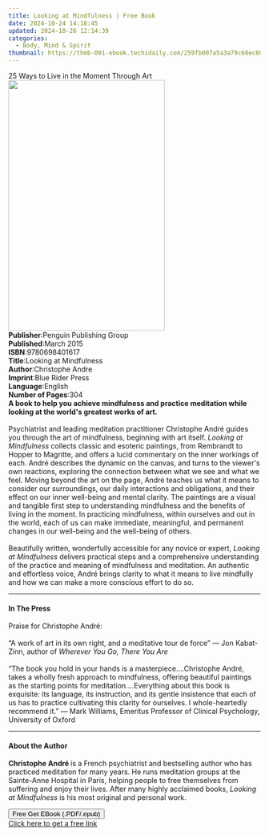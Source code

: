 ```yaml
---
title: Looking at Mindfulness | Free Book
date: 2024-10-24 14:18:45
updated: 2024-10-26 12:14:39
categories:
  - Body, Mind & Spirit
thumbnail: https://thmb-001-ebook.techidaily.com/259fb007a5a3a79c68ec60c657d499b7894e9e0d58868b58a8736ce8f0e579d6.jpg
---
```

<main id="book-container">
  <div class="flex flex-col">
    <div class="book-brief flex-1 py-6 px-4 sm:p-6 md:py-10 md:px-8">
      <!-- brief-->
      <div class="book-brief-main">
        25 Ways to Live in the Moment Through Art
      </div>
    </div>
    <div
      class="book-meta-info flex-1 grid gap-4 col-start-1 col-end-3 row-start-1 sm:mb-6 sm:grid-cols-4 lg:gap-6 lg:col-start-2 lg:row-end-6 lg:row-span-6 lg:mb-0"
    >
      <div
        class="book-meta-info-left place-content-center mt-4 p-4 text-sm leading-6 col-start-2 col-span-2 dark:text-slate-400"
      >
        <img
          class="w-full h-500 object-cover rounded-lg sm:h-255 sm:col-span-2 lg:col-span-full"
          src="https://img-001-ebook.techidaily.com/6627b939a434727d8b3eca46abd439676cbd7e5fecaf0ba241043e8dc156f9b7.jpg"
          alt=""
          width="312"
          height="500"
        />
      </div>
      <div
        class="book-meta-info-right mt-2 col-start-1 row-start-2 col-span-3 self-center"
      >
        <!-- meta data  -->
        <div class="flex flex-col px-4 md:px-8">
          <div class="flex-1">
            <strong>Publisher</strong>:<span class="px-2"
              >Penguin Publishing Group</span
            >
          </div>
          <div class="flex-1">
            <strong>Published</strong>:<span class="px-2">March 2015</span>
          </div>
          <div class="flex-1">
            <strong>ISBN</strong>:<span class="px-2">9780698401617</span>
          </div>
          <div class="flex-1">
            <strong>Title</strong>:<span class="px-2"
              >Looking at Mindfulness</span
            >
          </div>
          <div class="flex-1">
            <strong>Author</strong>:<span class="px-2">Christophe Andre</span>
          </div>
          <div class="flex-1">
            <strong>Imprint</strong>:<span class="px-2">Blue Rider Press</span>
          </div>
          <div class="flex-1">
            <strong>Language</strong>:<span class="px-2">English</span>
          </div>
          <div class="flex-1">
            <strong>Number of Pages</strong>:<span class="px-2">304</span>
          </div>
        </div>
      </div>
    </div>
    <div class="book-description flex-1 py-6 px-4 sm:p-6 md:py-10 md:px-8">
      <div class="book-description-main">
        <div accordion-content="" id="description">
          <b
            >A book to help you achieve mindfulness and practice meditation
            while looking at the world's greatest works of art.</b
          ><br /><br />Psychiatrist and leading meditation practitioner
          Christophe André guides you through the art of mindfulness, beginning
          with art itself. <i>Looking at Mindfulness </i>collects&nbsp;classic
          and esoteric paintings, from Rembrandt to Hopper to Magritte, and
          offers a lucid commentary on the inner workings of
          each.&nbsp;André&nbsp;describes the dynamic on the canvas, and turns
          to the viewer's own reactions, exploring the connection between what
          we see and what we feel. Moving beyond the art on the page, André
          teaches us what it means to consider our surroundings, our daily
          interactions and obligations, and their effect on our inner well-being
          and mental clarity. The paintings are a visual and tangible first step
          to understanding mindfulness and the benefits of living in the moment.
          In practicing mindfulness, within ourselves and out in the world, each
          of us can make immediate, meaningful, and permanent changes in our
          well-being and the well-being of others.<br /><br />Beautifully
          written, wonderfully accessible for any novice or expert,
          <i>Looking at Mindfulness</i> delivers practical steps and a
          comprehensive understanding of the practice and meaning of mindfulness
          and meditation. An authentic and effortless voice, André brings
          clarity to what it means to live mindfully and how we can make a more
          conscious effort to do so.
        </div>
        <div class="accordion-fader"></div>
      </div>
    </div>
    <div class="book-excerpts flex-1 py-6 px-4 sm:p-6 md:py-10 md:px-8">
      <!-- excerpts-->
      <div class="book-excerpts-main">
        <hr />
        <h4 class="placeholder placeholder-heading">
          <span>In The Press</span>
        </h4>
        <p>
          Praise for Christophe André:<br /><br />“A work of art in its own
          right, and a meditative tour de force” — Jon Kabat-Zinn, author of
          <i>Wherever You Go, There You Are</i><br /><br />“The book you hold in
          your hands is a masterpiece.…Christophe André, takes a wholly fresh
          approach to mindfulness, offering beautiful paintings as the starting
          points for meditation.…Everything about this book is exquisite: its
          language, its instruction, and its gentle insistence that each of us
          has to practice cultivating this clarity for ourselves. I
          whole-heartedly recommend it.” — Mark Williams, Emeritus Professor of
          Clinical Psychology, University of Oxford
        </p>
      </div>
    </div>
    <div class="book-about-author flex-1 py-6 px-4 sm:p-6 md:py-10 md:px-8">
      <!-- about author-->
      <div class="book-main-author-main">
        <hr />
        <h4 class="placeholder placeholder-heading">
          <span>About the Author</span>
        </h4>
        <p>
          <b>Christophe André </b>is a French psychiatrist and bestselling
          author who has practiced meditation for many years. He runs meditation
          groups at the Sainte-Anne Hospital in Paris, helping people to free
          themselves from suffering and enjoy their lives. After many highly
          acclaimed books, <i>Looking at Mindfulness&nbsp;</i>is his most
          original and personal work.
        </p>
      </div>
    </div>
    <div class="book-free-get flex-1 py-6 px-4 sm:p-6 md:py-10 md:px-8">
      <button
        id="btn-free-get"
        class="bg-blue-500 hover:bg-blue-700 text-white font-bold py-2 px-4 rounded"
      >
        Free Get EBook (.PDF/.epub)
      </button>
      <div id="countdown-display" class="px-2 text-lg mt-2"></div>
      <a
        id="free-link"
        class="hidden bg-blue-500 hover:bg-blue-700 text-white font-bold py-2 px-4 rounded"
        href="https://www.ebooks.com/en-us/book/1840239/looking-at-mindfulness/christophe-andre/"
        target="_blank"
        >Click here to get a free link</a
      >
    </div>
    <script>
      let countdownTime = 0;
      let countdownInterval = null;
      document
        .getElementById('btn-free-get')
        .addEventListener('click', startCountdown);
      function startCountdown() {
        countdownTime = new Date().getTime() + 60000 * 3;
        countdownInterval = setInterval(updateCountdown, 1000);
        document.getElementById('btn-free-get').disabled = true;
        document
          .getElementById('btn-free-get')
          .classList.add('bg-gray-500', 'cursor-not-allowed');
      }
      function updateCountdown() {
        let currentTime = new Date().getTime();
        let timeLeft = countdownTime - currentTime;
        let secondsLeft = Math.floor(timeLeft / 1000);
        document.getElementById('countdown-display').innerHTML =
          `Remaining time: ${secondsLeft} seconds.`;
        if (secondsLeft <= 0) {
          clearInterval(countdownInterval);
          document.getElementById('btn-free-get').classList.add('hidden');
          document.getElementById('free-link').classList.remove('hidden');
          document.getElementById('countdown-display').innerHTML = '';
        }
      }
    </script>
  </div>
</main>
